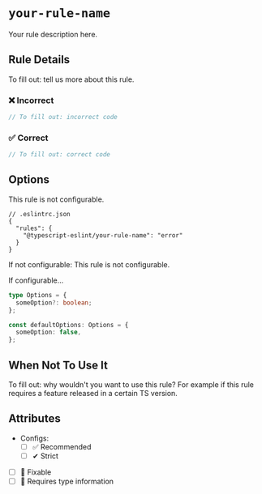 # `your-rule-name`

Your rule description here.

## Rule Details

To fill out: tell us more about this rule.

<!--tabs-->

### ❌ Incorrect

```ts
// To fill out: incorrect code
```

### ✅ Correct

```ts
// To fill out: correct code
```

## Options

This rule is not configurable.

```jsonc
// .eslintrc.json
{
  "rules": {
    "@typescript-eslint/your-rule-name": "error"
  }
}
```

If not configurable: This rule is not configurable.

If configurable...

```ts
type Options = {
  someOption?: boolean;
};

const defaultOptions: Options = {
  someOption: false,
};
```

## When Not To Use It

To fill out: why wouldn't you want to use this rule?
For example if this rule requires a feature released in a certain TS version.

## Attributes

- Configs:
  - [ ] ✅ Recommended
  - [ ] ✔ Strict
- [ ] 🔧 Fixable
- [ ] 💭 Requires type information

